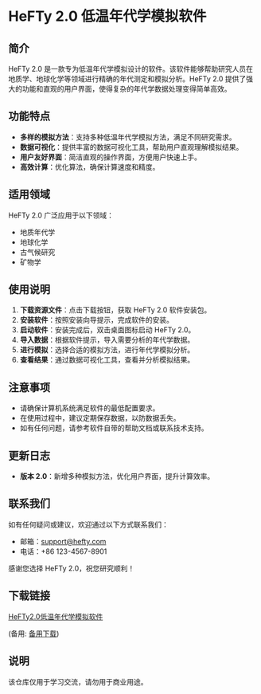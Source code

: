 # HeFTy 2.0 低温年代学模拟软件

## 简介

HeFTy 2.0 是一款专为低温年代学模拟设计的软件。该软件能够帮助研究人员在地质学、地球化学等领域进行精确的年代测定和模拟分析。HeFTy 2.0 提供了强大的功能和直观的用户界面，使得复杂的年代学数据处理变得简单高效。

## 功能特点

- **多样的模拟方法**：支持多种低温年代学模拟方法，满足不同研究需求。
- **数据可视化**：提供丰富的数据可视化工具，帮助用户直观理解模拟结果。
- **用户友好界面**：简洁直观的操作界面，方便用户快速上手。
- **高效计算**：优化算法，确保计算速度和精度。

## 适用领域

HeFTy 2.0 广泛应用于以下领域：

- 地质年代学
- 地球化学
- 古气候研究
- 矿物学

## 使用说明

1. **下载资源文件**：点击下载按钮，获取 HeFTy 2.0 软件安装包。
2. **安装软件**：按照安装向导提示，完成软件的安装。
3. **启动软件**：安装完成后，双击桌面图标启动 HeFTy 2.0。
4. **导入数据**：根据软件提示，导入需要分析的年代学数据。
5. **进行模拟**：选择合适的模拟方法，进行年代学模拟分析。
6. **查看结果**：通过数据可视化工具，查看并分析模拟结果。

## 注意事项

- 请确保计算机系统满足软件的最低配置要求。
- 在使用过程中，建议定期保存数据，以防数据丢失。
- 如有任何问题，请参考软件自带的帮助文档或联系技术支持。

## 更新日志

- **版本 2.0**：新增多种模拟方法，优化用户界面，提升计算效率。

## 联系我们

如有任何疑问或建议，欢迎通过以下方式联系我们：

- 邮箱：support@hefty.com
- 电话：+86 123-4567-8901

感谢您选择 HeFTy 2.0，祝您研究顺利！

## 下载链接
[HeFTy2.0低温年代学模拟软件](https://pan.quark.cn/s/98b5860c5d9e) 

(备用: [备用下载](https://pan.baidu.com/s/1iQmFvQB_MHW1dNEVj4f_UQ?pwd=1234))

## 说明

该仓库仅用于学习交流，请勿用于商业用途。
